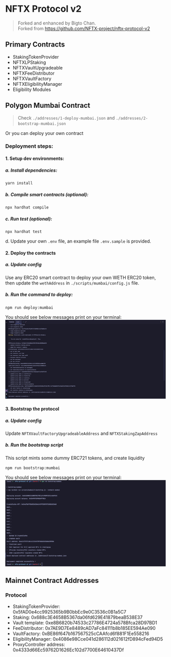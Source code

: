 # NFTX Protocol v2
> Forked and enhanced by Bigto Chan.  
> Forked from https://github.com/NFTX-project/nftx-protocol-v2

## Primary Contracts

- StakingTokenProvider
- NFTXLPStaking
- NFTXVaultUpgradeable
- NFTXFeeDistributor
- NFTXVaultFactory
- NFTXEligibilityManager
- Eligibility Modules

## Polygon Mumbai Contract
> Check `./addresses/1-deploy-mumbai.json` and `./addresses/2-bootstrap-mumbai.json`

Or you can deploy your own contract

### Deployment steps:

#### 1. Setup dev environments:

##### a. Install dependencies:
```shell
yarn install
```

##### b. Compile smart contracts (optional):
```shell
npx hardhat compile
```

##### c. Run test (optional):
```shell
npx hardhat test
```

d. Update your own `.env` file, an example file `.env.sample` is provided.

#### 2. Deploy the contracts
##### a. Update config  
Use any ERC20 smart contract to deploy your own WETH ERC20 token,  
then update the `wethAddress` in `./scripts/mumbai/config.js` file.  

##### b. Run the command to deploy:
```shell
npm run deploy:mumbai
```
You should see below messages print on your terminal:
![](./doc/1-deploy.png)

#### 3. Bootstrap the protocol
##### a. Update config
Update `NFTXVaultFactoryUpgradeableAddress` and `NFTXStakingZapAddress`

##### b. Run the bootstrap script
This script mints some dummy ERC721 tokens, and create liquidity
```shell
npm run bootstrap:mumbai
```
You should see below messages print on your terminal:
![](./doc/2-bootstrap.png)

## Mainnet Contract Addresses

### Protocol

- StakingTokenProvider: 0x5fAD0e4cc9925365b9B0bbEc9e0C3536c0B1a5C7
- Staking: 0x688c3E4658B5367da06fd629E41879beaB538E37
- Vault template: 0xe8B6820b74533c27786E4724a578Bfca28D97BD1
- FeeDistributor: 0x7AE9D7Ee8489cAD7aFc84111b8b185EE594Ae090
- VaultFactory: 0xBE86f647b167567525cCAAfcd6f881F1Ee558216
- EligibilityManager: 0x4086e98Cce041d286112d021612fD894cFed94D5
- ProxyController address: 0x4333d66Ec59762D1626Ec102d7700E64610437Df

